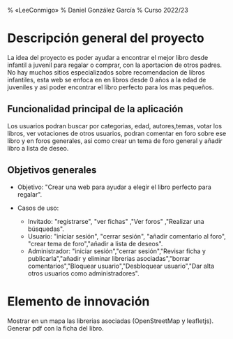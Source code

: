 % «LeeConmigo»
% Daniel González García
% Curso 2022/23

# Descripción general del proyecto

La idea del proyecto es poder ayudar a encontrar el mejor libro desde infantil a juvenil para regalar o comprar, con la aportacion de otros padres. 
No hay muchos sitios especializados sobre recomendacion de libros infantiles, esta web se enfoca en en libros desde 0 años a la edad de juveniles y asi poder encontrar el libro perfecto para los mas pequeños. 


## Funcionalidad principal de la aplicación

Los usuarios podran buscar por categorias, edad, autores,temas, votar los libros, ver votaciones de otros usuarios, podran comentar en foro sobre ese libro y en foros generales, asi como crear un tema de foro general y añadir libro a lista de deseo.

## Objetivos generales

* Objetivo: "Crear una web para ayudar a elegir el libro perfecto para regalar".

* Casos de uso:

	* Invitado: "registrarse", "ver fichas" ,"Ver foros" ,"Realizar una búsquedas".
	* Usuario: "iniciar sesión", "cerrar sesión", "añadir comentario al foro", "crear tema de foro","añadir a lista de deseos".
	* Administrador: "iniciar sesión","cerrar sesión","Revisar ficha y publicarla","añadir y eliminar librerias asociadas","borrar comentarios","Bloquear usuario","Desbloquear usuario","Dar alta otros usuarios como administradores".

# Elemento de innovación

Mostrar en un mapa las librerias asociadas (OpenStreetMap y leafletjs).
Generar pdf con la ficha del libro.
